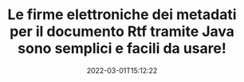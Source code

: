 ---
############################# Static ############################
layout: "auto-gen-signature"
date: 2022-03-01T15:12:22
draft: false
operation: Sign
signaturetype: Metadata
fileformat: Rtf
productName: Java
lang: it
productCode: java
otherformats: pdf doc docx docm dot dotm dotx odt ott rtf xls xlsx xlsm xlsb csv ods ots xltx xltm ppt pptx pps ppsx odp otp potx potm pptm ppsm png jpg bmp gif tiff svg webp wmf
breadcrumb: Put Metadata signature on Rtf for Java

############################# Head ############################
head_title: "Aggiungi firme elettroniche di metadati a documenti Rtf tramite Java"
head_description: "Usa i metadati come firme elettroniche nascoste all'interno dei tuoi documenti Rtf utilizzando un paio di righe di codice Java. Usa l'API per la firma dei documenti di GroupDocs per firmare elettronicamente i tuoi documenti e file aziendali con informazioni sui metadati."

############################# Header ############################
title: "Le firme elettroniche dei metadati per il documento Rtf tramite Java sono semplici e facili da usare!"
description: "Firma elettronicamente i tuoi documenti e contratti Rtf con voci di metadati nascoste. Genera metadati per PDF, documenti MS Word, cartelle di lavoro MS Excel, presentazioni MS PowerPoint e vari formati di immagine senza problemi e codifica aggiuntiva."
bg_image: "https://cms.admin.containerize.com/templates/aspose/App_Themes/V3/images/bg/header1.png"
bg_overlay: false
button:
    enable: true

############################# SubMenu ############################
submenu:
    enable: true

    left:
        img_alt: "GroupDocs.Signature for Java"
        image: "https://cms.admin.containerize.com/templates/groupdocs/images/product-logos/90x90-noborder/groupdocs-signature-java.png"
        product: "GroupDocs.Signature"
        platform: "Java"



############################# About ############################
about:
    enable: true
    title: "Informazioni su GroupDocs.Signature for Java API delle firme dei metadati"
    content: |
        [GroupDocs.Signature for Java](https://products.groupdocs.com/signature/java/) è un'API popolare per la firma elettronica di documenti digitali. Sono disponibili firme come testi, immagini, certificati digitali, codici a barre, codici QR, timbri o metadati. Le firme possono essere posizionate su PDF, documenti MS Word, cartelle di lavoro MS Excel, presentazioni MS PowerPoint, file Adobe Photoshop e vari formati di immagine. I clienti possono firmare il proprio documento e aggiornare, cercare, verificare, eliminare o visualizzare in anteprima le firme elettroniche che sono state apposte su tali documenti. Inoltre, vengono fornite molte abilità per la personalizzazione delle firme.
    

############################# Steps ############################
steps:
    enable: true
    title_left: "Passaggi per firmare Rtf con Metadata in Java"
    content_left: |
        [GroupDocs.Signature for Java](https://products.groupdocs.com/signature/java/) offre la possibilità di firmare documenti Rtf con firme Metadata in modo rapido e semplice.
        
        * Crea un'istanza della classe Signature che fornisce il file Rtf che dovrebbe firmare come percorso o flusso di memoria
        * Crea un'istanza della classe SignOptions e imposta tutti i dati richiesti.
        * Richiama il metodo Signature.Sign() passando il file di output Rtf o il flusso di memoria

    title_right: " Requisiti di sistema"
    content_right: |
        GroupDocs.Signature for Java sono supportati su tutte le principali piattaforme e sistemi operativi. Prima di eseguire il codice seguente, assicurati di avere i seguenti prerequisiti installati sul tuo sistema.

        * Sistemi operativi: Microsoft Windows, Linux, MacOS
        * Ambienti di sviluppo: NetBeans, Intellij IDEA, Eclipse, etc.
        * Java runtime: J2SE 6.0 and above
        * Ricevi l'ultimo GroupDocs.Signature for Java da [Maven](https://repository.groupdocs.com/webapp/#/artifacts/browse/tree/General/repo/com/groupdocs/groupdocs-signature)
         
    code: |
        ```java    
                
        // Set up input Rtf file
        String filePath = "input.rtf";
        // Set up output file
        String outputFilePath = "output.rtf";

        // Instantiate Signature for input file
        Signature signature = new Signature(filePath);

        // instantiate metadata signing options
        MetadataSignOptions options = new MetadataSignOptions();

        // setup Author property
        WordProcessingMetadataSignature mdSign_Author = new WordProcessingMetadataSignature("Author", "Mr.Scherlock Holmes");// String value
        options.getSignatures().add(mdSign_Author);
        // setup document data
        WordProcessingMetadataSignature mdSign_DocData = new WordProcessingMetadataSignature("CreatedOn", new Date());// Datetime value
        options.getSignatures().add(mdSign_DocData);
        // setup document id
        WordProcessingMetadataSignature mdSign_DocId = new WordProcessingMetadataSignature("DocumentId", 123456);// Integer value
        options.getSignatures().add(mdSign_DocId);

        // sign Rtf document
        SignResult result = signature.sign(outputFilePath, options);

        ```

############################# Demos ############################
demos:
    enable: true
    title: "Firma di documenti Rtf con Metadata Demo live"
    content: |
       Firma subito il file Rtf con varie firme visitando il sito web [GroupDocs.Signature App](https://products.groupdocs.app/signature/family). Demo online gratuita ti aspetta.          

############################# More Formats ############################
more_formats:
    enable: true
    title: "Altre firme Metadata supportate per Java"
    content: |
        "Puoi anche firmare Rtf con altri tipi di firma. Si prega di consultare l'elenco di seguito."
    format: 
       
       
back_to_top:
    enable: true
---